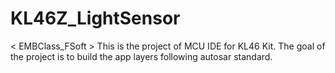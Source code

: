 # KL46Z_LightSensor
&lt; EMBClass_FSoft > This is the project of MCU IDE for KL46 Kit. The goal of the project is to build the app layers following autosar standard.
